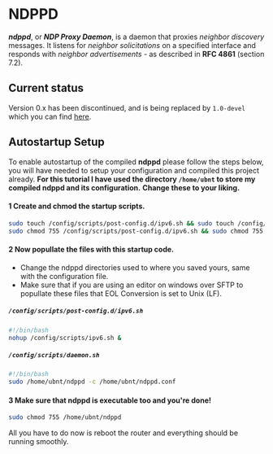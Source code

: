 # NDPPD

***ndppd***, or ***NDP Proxy Daemon***, is a daemon that proxies *neighbor discovery* messages. It listens for *neighbor solicitations* on a
specified interface and responds with *neighbor advertisements* - as described in **RFC 4861** (section 7.2). 

## Current status

Version 0.x has been discontinued, and is being replaced by `1.0-devel` which you can find
[here](https://github.com/DanielAdolfsson/ndppd/tree/1.0-devel).

## Autostartup Setup

To enable autostartup of the compiled **ndppd** please follow the steps below, you will have needed to setup your configuration and compiled this project already. __For this tutorial I have used the directory `/home/ubnt` to store my compiled ndppd and its configuration.__ **Change these to your liking.**

#### 1 Create and chmod the startup scripts.
```bash
sudo touch /config/scripts/post-config.d/ipv6.sh && sudo touch /config/scripts/daemon.sh
sudo chmod 755 /config/scripts/post-config.d/ipv6.sh && sudo chmod 755 /config/scripts/daemon.sh
```

#### 2 Now popullate the files with this startup code.
- Change the ndppd directories used to where you saved yours, same with the configuration file.
- Make sure that if you are using an editor on windows over SFTP to popullate these files that EOL Conversion is set to Unix (LF).
##### `/config/scripts/post-config.d/ipv6.sh`
```bash
#!/bin/bash
nohup /config/scripts/ipv6.sh & 
```
##### `/config/scripts/daemon.sh`
```bash
#!/bin/bash
sudo /home/ubnt/ndppd -c /home/ubnt/ndppd.conf
```

#### 3 Make sure that ndppd is executable too and you're done!
```bash
sudo chmod 755 /home/ubnt/ndppd
```

All you have to do now is reboot the router and everything should be running smoothly.
